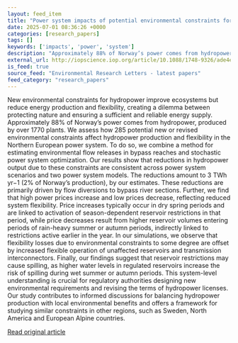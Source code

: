 ```yaml
---
layout: feed_item
title: "Power system impacts of potential environmental constraints for hydropower in Norway"
date: 2025-07-01 08:36:26 +0000
categories: [research_papers]
tags: []
keywords: ['impacts', 'power', 'system']
description: "Approximately 88% of Norway’s power comes from hydropower, produced by over 1770 plants"
external_url: http://iopscience.iop.org/article/10.1088/1748-9326/ade4e1
is_feed: true
source_feed: "Environmental Research Letters - latest papers"
feed_category: "research_papers"
---
```


New environmental constraints for hydropower improve ecosystems but reduce energy production and flexibility, creating a dilemma between protecting nature and ensuring a sufficient and reliable energy supply. Approximately 88% of Norway’s power comes from hydropower, produced by over 1770 plants. We assess how 285 potential new or revised environmental constraints affect hydropower production and flexibility in the Northern European power system. To do so, we combine a method for estimating environmental flow releases in bypass reaches and stochastic power system optimization. Our results show that reductions in hydropower output due to these constraints are consistent across power system scenarios and two power system models. The reductions amount to 3 TWh yr−1 (2% of Norway’s production), by our estimates. These reductions are primarily driven by flow diversions to bypass river sections. Further, we find that high power prices increase and low prices decrease, reflecting reduced system flexibility. Price increases typically occur in dry spring periods and are linked to activation of season-dependent reservoir restrictions in that period, while price decreases result from higher reservoir volumes entering periods of rain-heavy summer or autumn periods, indirectly linked to restrictions active earlier in the year. In our simulations, we observe that flexibility losses due to environmental constraints to some degree are offset by increased flexible operation of unaffected reservoirs and transmission interconnectors. Finally, our findings suggest that reservoir restrictions may cause spilling, as higher water levels in regulated reservoirs increase the risk of spilling during wet summer or autumn periods. This system-level understanding is crucial for regulatory authorities designing new environmental requirements and revising the terms of hydropower licenses. Our study contributes to informed discussions for balancing hydropower production with local environmental benefits and offers a framework for studying similar constraints in other regions, such as Sweden, North America and European Alpine countries.

[Read original article](http://iopscience.iop.org/article/10.1088/1748-9326/ade4e1)
